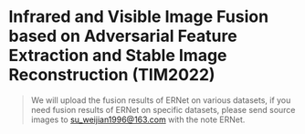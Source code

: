 # Infrared and Visible Image Fusion based on Adversarial Feature Extraction and Stable Image Reconstruction (TIM2022)
> We will upload the fusion results of ERNet on various datasets, if you need fusion results of ERNet on specific datasets, please send source images to su_weijian1996@163.com with the note ERNet.
